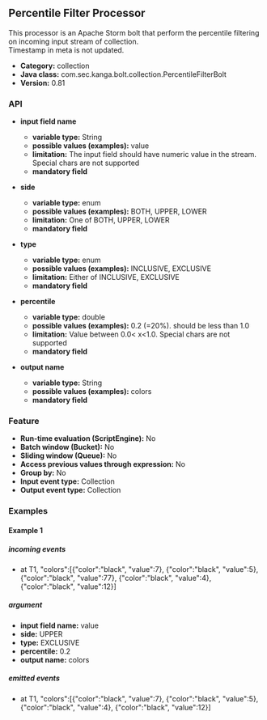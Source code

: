 Percentile Filter Processor
----------------------

This processor is an Apache Storm bolt that perform the percentile filtering on incoming input stream of collection.<br>
Timestamp in meta is not updated.

* __Category:__ collection
* __Java class:__ com.sec.kanga.bolt.collection.PercentileFilterBolt
* __Version:__ 0.81

### API

* __input field name__
    * __variable type:__ String
    * __possible values (examples):__ value
    * __limitation:__ The input field should have numeric value in the stream. Special chars are not supported
    * __mandatory field__

* __side__
    * __variable type:__ enum
    * __possible values (examples):__ BOTH, UPPER, LOWER
    * __limitation:__ One of BOTH, UPPER, LOWER
    * __mandatory field__

* __type__
    * __variable type:__ enum
    * __possible values (examples):__ INCLUSIVE, EXCLUSIVE
    * __limitation:__ Either of INCLUSIVE, EXCLUSIVE
    * __mandatory field__

* __percentile__
    * __variable type:__ double
    * __possible values (examples):__ 0.2 (=20%). should be less than 1.0
    * __limitation:__ Value between 0.0< x<1.0. Special chars are not supported
    * __mandatory field__

* __output name__
    * __variable type:__ String
    * __possible values (examples):__ colors
    * __mandatory field__
	
	
### Feature

* __Run-time evaluation (ScriptEngine):__ No
* __Batch window (Bucket):__ No
* __Sliding window (Queue):__ No
* __Access previous values through expression:__ No
* __Group by:__ No
* __Input event type:__ Collection
* __Output event type:__ Collection


### Examples

#### Example 1

##### incoming events
* at T1, "colors":[{"color":"black", "value":7}, {"color":"black", "value":5}, {"color":"black", "value":77}, {"color":"black", "value":4}, {"color":"black", "value":12}]


##### argument
* __input field name:__ value
* __side:__ UPPER
* __type:__ EXCLUSIVE
* __percentile:__ 0.2
* __output name:__ colors

##### emitted events
* at T1, "colors":[{"color":"black", "value":7}, {"color":"black", "value":5}, {"color":"black", "value":4}, {"color":"black", "value":12}]
